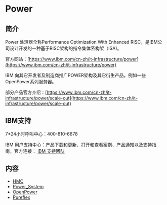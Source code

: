 # Power

## 简介

Power 处理器全称Performance Optimization With Enhanced RISC，是IBM公司设计开发的一种基于RISC架构的指令集体系构架（ISA)。

官方网站：[https://www.ibm.com/cn-zh/it-infrastructure/power](https://www.ibm.com/cn-zh/it-infrastructure/power)

IBM 向其它开发者及制造商推广POWER架构及其它衍生产品，例如一些OpenPower系列服务器。

部分产品官方介绍：[https://www.ibm.com/cn-zh/it-infrastructure/power/scale-out](https://www.ibm.com/cn-zh/it-infrastructure/power/scale-out)

## IBM支持
7\*24小时呼叫中心：400-810-6678

IBM 用户支持中心：产品下载和更新、打开和查看案例、产品通知以及支持指南，官方连接：
[IBM 支持团队](https://www.ibm.com/mysupport/s/?language=zh_CN)

## 内容

- [HMC](https://bond-huang.github.io/huang/01-IBM_Power_System/01-HMC/) 
- [Power_System](https://bond-huang.github.io/huang/01-IBM_Power_System/02-Power_System/)
- [OpenPower](https://bond-huang.github.io/huang/01-IBM_Power_System/03-OpenPower/)
- [Pureflex](https://bond-huang.github.io/huang/01-IBM_Power_System/04-Pureflex/)

